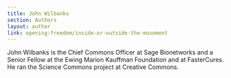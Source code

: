 ```yaml
---
title: John Wilbanks
section: Authors
layout: author
link: opening:freedom/inside-or-outside-the-movement
---
```

John Wilbanks is the Chief Commons Officer at Sage Bionetworks and a Senior
Fellow at the Ewing Marion Kauffman Foundation and at FasterCures. He ran the
Science Commons project at Creative Commons.


